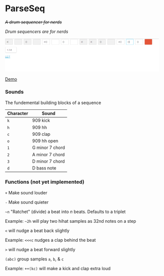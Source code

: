 # ParseSeq
*~~A drum sequencer for nerds~~*

*Drum sequencers are for nerds*

![ParseSeq in action](https://github.com/mrletourneau/parseseq/blob/master/img/glam.png)

[Demo](http://alexanderletourneau.com/drum/)


### Sounds
The fundemental building blocks of a sequence

| Character | Sound           |
|-----------|-----------------|
| `k`       | 909 kick        |
| `h`       | 909 hh          |
| `c`       | 909 clap        |
| `o`       | 909 hh open     |
| `1`       | G minor 7 chord |
| `2`       | A minor 7 chord |
| `3`       | D minor 7 chord |
| `d`       | D bass note     |

### Functions (not yet implemented)

`+` Make sound louder

`-` Make sound quieter

`~n` "Ratchet" (divide) a beat into *n* beats. Defaults to a triplet

Example: ```~2h``` will play two hihat samples as 32nd notes on a step

`<` will nudge a beat back slightly

Example: ```<<<c``` nudges a clap behind the beat

`>` will nudge a beat forward slightly

`(abc)` group samples `a`, `b`, & `c`

Example: ```++(kc)``` will make a kick and clap extra loud

